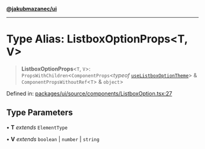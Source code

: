 [**@jakubmazanec/ui**](../README.md)

---

# Type Alias: ListboxOptionProps\<T, V\>

> **ListboxOptionProps**\<`T`, `V`\>: `PropsWithChildren`\<`ComponentProps`\<_typeof_
> [`useListboxOptionTheme`](../functions/useListboxOptionTheme.md)\> &
> `ComponentPropsWithoutRef`\<`T`\> & `object`\>

Defined in:
[packages/ui/source/components/ListboxOption.tsx:27](https://github.com/jakubmazanec/tools/blob/90a5050fae768000bb00b2044438762c3c8c0f98/packages/ui/source/components/ListboxOption.tsx#L27)

## Type Parameters

• **T** _extends_ `ElementType`

• **V** _extends_ `boolean` \| `number` \| `string`
